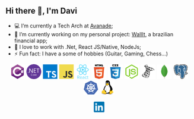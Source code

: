## Hi there 👋, I'm Davi
- 💻 I’m currently a Tech Arch at [Avanade](https://www.avanade.com/pt-br);
- 🔭 I’m currently working on my personal project: [WallIt](https://github.com/appWallit), a brazilian financial app;
- 🌱 I love to work with .Net, React JS/Native, NodeJs;
- ⚡ Fun fact: I have a some of hobbies (Guitar, Gaming, Chess...)


<p align="center">
<img src="https://raw.githubusercontent.com/devicons/devicon/master/icons/csharp/csharp-original.svg" alt="mongodb" width="40" height="40"/>
<img src="https://raw.githubusercontent.com/devicons/devicon/master/icons/dotnetcore/dotnetcore-original.svg" alt="mongodb" width="40" height="40"/>
<img src="https://raw.githubusercontent.com/devicons/devicon/master/icons/typescript/typescript-original.svg" alt="typescript" width="40" height="40"/> 
<img src="https://raw.githubusercontent.com/devicons/devicon/master/icons/javascript/javascript-original.svg" alt="javascript" width="40" height="40"/> 
<img src="https://raw.githubusercontent.com/devicons/devicon/master/icons/react/react-original-wordmark.svg" alt="react" width="40" height="40"/> 
<img src="https://raw.githubusercontent.com/devicons/devicon/master/icons/html5/html5-original-wordmark.svg" alt="html5" width="40" height="40"/> 
<img src="https://raw.githubusercontent.com/devicons/devicon/master/icons/css3/css3-original-wordmark.svg" alt="css3" width="40" height="40"/> 
<img src="https://raw.githubusercontent.com/devicons/devicon/master/icons/nodejs/nodejs-original.svg" alt="nodejs" width="40" height="40"/>
<img src="https://raw.githubusercontent.com/devicons/devicon/master/icons/microsoftsqlserver/microsoftsqlserver-plain.svg" alt="mongodb" width="40" height="40"/>
<img src="https://raw.githubusercontent.com/devicons/devicon/master/icons/mongodb/mongodb-original.svg" alt="mongodb" width="40" height="40"/>
<img src="https://raw.githubusercontent.com/devicons/devicon/master/icons/postgresql/postgresql-original.svg" alt="mongodb" width="40" height="40"/>
<img src="https://raw.githubusercontent.com/devicons/devicon/master/icons/kubernetes/kubernetes-plain.svg" alt="kubernetes" width="40" height="40"/>
<img src="https://raw.githubusercontent.com/devicons/devicon/master/icons/linux/linux-original.svg" alt="linux" width="40" height="40"/>

<p align="center">
<a href="https://www.linkedin.com/in/gndavi" target="blank"><img align="center" src="https://raw.githubusercontent.com/devicons/devicon/1119b9f84c0290e0f0b38982099a2bd027a48bf1/icons/linkedin/linkedin-original.svg" alt="alissonsleal" height="30" width="30" /></a>
</p>
